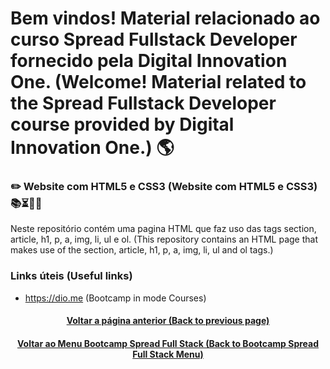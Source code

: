 # Bem vindos! Material relacionado ao curso Spread Fullstack Developer fornecido pela Digital Innovation One. (Welcome! Material related to the Spread Fullstack Developer course provided by Digital Innovation One.) 🌎

### ✏️ Website com HTML5 e CSS3 (Website com HTML5 e CSS3) 📚⏳🤔😉

Neste repositório contém uma pagina HTML que faz uso das tags section, article, h1, p, a, img, li, ul e ol. (This repository contains an HTML page that makes use of the section, article, h1, p, a, img, li, ul and ol tags.)

### Links úteis (Useful links)
+ https://dio.me (Bootcamp in mode Courses)

<h4 align="center">
<a href="https://github.com/luciano-da-cruz-jr/SPD-2.2-Introducao-ao-curso-de-HTML">Voltar a página anterior (Back to previous page)</a>
</h4>

<h4 align="center">
<a href="https://github.com/luciano-da-cruz-jr/luciano-da-cruz-jr/blob/main/Spread-Full-Stack-Menu.md">Voltar ao Menu Bootcamp Spread Full Stack (Back to Bootcamp Spread Full Stack Menu)
</h4>




